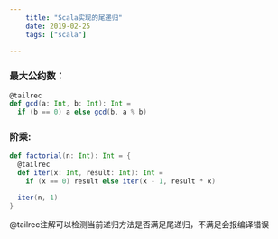 ```yaml
---
    title: "Scala实现的尾递归"
    date: 2019-02-25
    tags: ["scala"]
    
---
```


### 最大公约数：
```scala
@tailrec
def gcd(a: Int, b: Int): Int =
  if (b == 0) a else gcd(b, a % b)
```
### 阶乘:
```scala
def factorial(n: Int): Int = {
  @tailrec
  def iter(x: Int, result: Int): Int =
    if (x == 0) result else iter(x - 1, result * x)

  iter(n, 1)
}
```

@tailrec注解可以检测当前递归方法是否满足尾递归，不满足会报编译错误